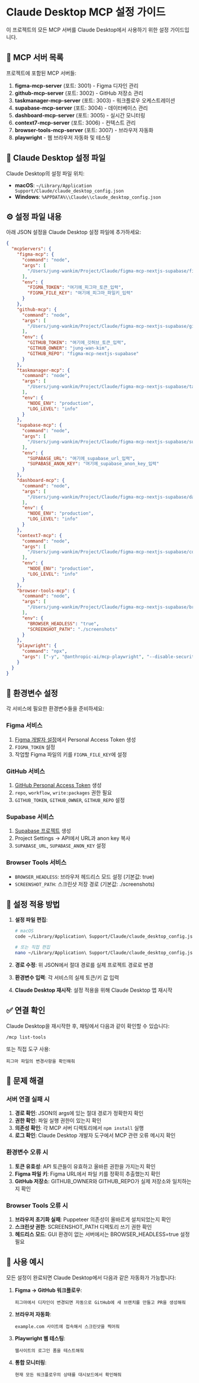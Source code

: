 # Claude Desktop MCP 설정 가이드

이 프로젝트의 모든 MCP 서버를 Claude Desktop에서 사용하기 위한 설정
가이드입니다.

## 🎯 MCP 서버 목록

프로젝트에 포함된 MCP 서버들:

1. **figma-mcp-server** (포트: 3001) - Figma 디자인 관리
2. **github-mcp-server** (포트: 3002) - GitHub 저장소 관리
3. **taskmanager-mcp-server** (포트: 3003) - 워크플로우 오케스트레이션
4. **supabase-mcp-server** (포트: 3004) - 데이터베이스 관리
5. **dashboard-mcp-server** (포트: 3005) - 실시간 모니터링
6. **context7-mcp-server** (포트: 3006) - 컨텍스트 관리
7. **browser-tools-mcp-server** (포트: 3007) - 브라우저 자동화
8. **playwright** - 웹 브라우저 자동화 및 테스팅

## 📝 Claude Desktop 설정 파일

Claude Desktop의 설정 파일 위치:

- **macOS**: `~/Library/Application Support/Claude/claude_desktop_config.json`
- **Windows**: `%APPDATA%\\Claude\\claude_desktop_config.json`

## ⚙️ 설정 파일 내용

아래 JSON 설정을 Claude Desktop 설정 파일에 추가하세요:

```json
{
  "mcpServers": {
    "figma-mcp": {
      "command": "node",
      "args": [
        "/Users/jung-wankim/Project/Claude/figma-mcp-nextjs-supabase/figma-mcp-server/server.js"
      ],
      "env": {
        "FIGMA_TOKEN": "여기에_피그마_토큰_입력",
        "FIGMA_FILE_KEY": "여기에_피그마_파일키_입력"
      }
    },
    "github-mcp": {
      "command": "node",
      "args": [
        "/Users/jung-wankim/Project/Claude/figma-mcp-nextjs-supabase/github-mcp-server/server.js"
      ],
      "env": {
        "GITHUB_TOKEN": "여기에_깃허브_토큰_입력",
        "GITHUB_OWNER": "jung-wan-kim",
        "GITHUB_REPO": "figma-mcp-nextjs-supabase"
      }
    },
    "taskmanager-mcp": {
      "command": "node",
      "args": [
        "/Users/jung-wankim/Project/Claude/figma-mcp-nextjs-supabase/taskmanager-mcp-server/server.js"
      ],
      "env": {
        "NODE_ENV": "production",
        "LOG_LEVEL": "info"
      }
    },
    "supabase-mcp": {
      "command": "node",
      "args": [
        "/Users/jung-wankim/Project/Claude/figma-mcp-nextjs-supabase/supabase-mcp-server/server.js"
      ],
      "env": {
        "SUPABASE_URL": "여기에_supabase_url_입력",
        "SUPABASE_ANON_KEY": "여기에_supabase_anon_key_입력"
      }
    },
    "dashboard-mcp": {
      "command": "node",
      "args": [
        "/Users/jung-wankim/Project/Claude/figma-mcp-nextjs-supabase/dashboard-mcp-server/server.js"
      ],
      "env": {
        "NODE_ENV": "production",
        "LOG_LEVEL": "info"
      }
    },
    "context7-mcp": {
      "command": "node",
      "args": [
        "/Users/jung-wankim/Project/Claude/figma-mcp-nextjs-supabase/context7-mcp-server/server.js"
      ],
      "env": {
        "NODE_ENV": "production",
        "LOG_LEVEL": "info"
      }
    },
    "browser-tools-mcp": {
      "command": "node",
      "args": [
        "/Users/jung-wankim/Project/Claude/figma-mcp-nextjs-supabase/browser-tools-mcp-server/server.js"
      ],
      "env": {
        "BROWSER_HEADLESS": "true",
        "SCREENSHOT_PATH": "./screenshots"
      }
    },
    "playwright": {
      "command": "npx",
      "args": ["-y", "@anthropic-ai/mcp-playwright", "--disable-security"]
    }
  }
}
```

## 🔐 환경변수 설정

각 서비스에 필요한 환경변수들을 준비하세요:

### Figma 서비스

1. [Figma 개발자 설정](https://www.figma.com/developers/api#access-tokens)에서
   Personal Access Token 생성
2. `FIGMA_TOKEN` 설정
3. 작업할 Figma 파일의 키를 `FIGMA_FILE_KEY`에 설정

### GitHub 서비스

1. [GitHub Personal Access Token](https://github.com/settings/tokens) 생성
2. `repo`, `workflow`, `write:packages` 권한 필요
3. `GITHUB_TOKEN`, `GITHUB_OWNER`, `GITHUB_REPO` 설정

### Supabase 서비스

1. [Supabase 프로젝트](https://app.supabase.com/) 생성
2. Project Settings → API에서 URL과 anon key 복사
3. `SUPABASE_URL`, `SUPABASE_ANON_KEY` 설정

### Browser Tools 서비스

- `BROWSER_HEADLESS`: 브라우저 헤드리스 모드 설정 (기본값: true)
- `SCREENSHOT_PATH`: 스크린샷 저장 경로 (기본값: ./screenshots)

## 🚀 설정 적용 방법

1. **설정 파일 편집**:

   ```bash
   # macOS
   code ~/Library/Application\ Support/Claude/claude_desktop_config.json

   # 또는 직접 편집
   nano ~/Library/Application\ Support/Claude/claude_desktop_config.json
   ```

2. **경로 수정**: 위 JSON에서 절대 경로를 실제 프로젝트 경로로 변경

3. **환경변수 입력**: 각 서비스의 실제 토큰/키 값 입력

4. **Claude Desktop 재시작**: 설정 적용을 위해 Claude Desktop 앱 재시작

## ✅ 연결 확인

Claude Desktop을 재시작한 후, 채팅에서 다음과 같이 확인할 수 있습니다:

```
/mcp list-tools
```

또는 직접 도구 사용:

```
피그마 파일의 변경사항을 확인해줘
```

## 🔧 문제 해결

### 서버 연결 실패 시

1. **경로 확인**: JSON의 args에 있는 절대 경로가 정확한지 확인
2. **권한 확인**: 파일 실행 권한이 있는지 확인
3. **의존성 확인**: 각 MCP 서버 디렉토리에서 `npm install` 실행
4. **로그 확인**: Claude Desktop 개발자 도구에서 MCP 관련 오류 메시지 확인

### 환경변수 오류 시

1. **토큰 유효성**: API 토큰들이 유효하고 올바른 권한을 가지는지 확인
2. **Figma 파일 키**: Figma URL에서 파일 키를 정확히 추출했는지 확인
3. **GitHub 저장소**: GITHUB_OWNER와 GITHUB_REPO가 실제 저장소와 일치하는지 확인

### Browser Tools 오류 시

1. **브라우저 초기화 실패**: Puppeteer 의존성이 올바르게 설치되었는지 확인
2. **스크린샷 권한**: SCREENSHOT_PATH 디렉토리 쓰기 권한 확인
3. **헤드리스 모드**: GUI 환경이 없는 서버에서는 BROWSER_HEADLESS=true 설정 필요

## 🎉 사용 예시

모든 설정이 완료되면 Claude Desktop에서 다음과 같은 자동화가 가능합니다:

1. **Figma → GitHub 워크플로우**:

   ```
   피그마에서 디자인이 변경되면 자동으로 GitHub에 새 브랜치를 만들고 PR을 생성해줘
   ```

2. **브라우저 자동화**:

   ```
   example.com 사이트에 접속해서 스크린샷을 찍어줘
   ```

3. **Playwright 웹 테스팅**:

   ```
   웹사이트의 로그인 폼을 테스트해줘
   ```

4. **통합 모니터링**:
   ```
   현재 모든 워크플로우의 상태를 대시보드에서 확인해줘
   ```
